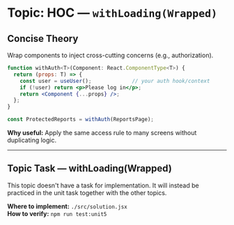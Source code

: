 # Topic: HOC — `withLoading(Wrapped)`

## Concise Theory
Wrap components to inject cross-cutting concerns (e.g., authorization).
```jsx
function withAuth<T>(Component: React.ComponentType<T>) {
  return (props: T) => {
    const user = useUser();             // your auth hook/context
    if (!user) return <p>Please log in</p>;
    return <Component {...props} />;
  };
}

const ProtectedReports = withAuth(ReportsPage);
```
**Why useful:** Apply the same access rule to many screens without duplicating logic.

---

## Topic Task — **withLoading(Wrapped)**
This topic doesn't have a task for implementation. It will instead be practiced in the unit task together with the other topics.

**Where to implement:** `./src/solution.jsx`  
**How to verify:** `npm run test:unit5`
